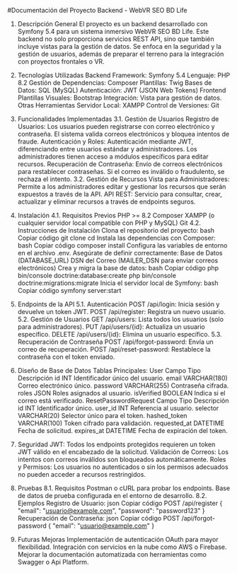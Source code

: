 #Documentación del Proyecto Backend - WebVR SEO BD Life
1. Descripción General
El proyecto es un backend desarrollado con Symfony 5.4 para un sistema inmersivo WebVR SEO BD Life. Este backend no solo proporciona servicios REST API, sino que también incluye vistas para la gestión de datos. Se enfoca en la seguridad y la gestión de usuarios, además de preparar el terreno para la integración con proyectos frontales o VR.

2. Tecnologías Utilizadas
Backend
Framework: Symfony 5.4
Lenguaje: PHP 8.2
Gestión de Dependencias: Composer
Plantillas: Twig
Bases de Datos: SQL (MySQL)
Autenticación: JWT (JSON Web Tokens)
Frontend
Plantillas Visuales: Bootstrap
Integración: Vista para gestión de datos.
Otras Herramientas
Servidor Local: XAMPP
Control de Versiones: Git
3. Funcionalidades Implementadas
3.1. Gestión de Usuarios
Registro de Usuarios:
Los usuarios pueden registrarse con correo electrónico y contraseña. El sistema valida correos electrónicos y bloquea intentos de fraude.
Autenticación y Roles:
Autenticación mediante JWT, diferenciando entre usuarios estándar y administradores. Los administradores tienen acceso a módulos específicos para editar recursos.
Recuperación de Contraseña:
Envío de correos electrónicos para restablecer contraseñas. Si el correo es inválido o fraudulento, se rechaza el intento.
3.2. Gestión de Recursos
Vista para Administradores:
Permite a los administradores editar y gestionar los recursos que serán expuestos a través de la API.
API REST:
Servicio para consultar, crear, actualizar y eliminar recursos a través de endpoints seguros.
4. Instalación
4.1. Requisitos Previos
PHP >= 8.2
Composer
XAMPP (o cualquier servidor local compatible con PHP y MySQL)
Git
4.2. Instrucciones de Instalación
Clona el repositorio del proyecto:
bash
Copiar código
git clone <repositorio-url>
cd <directorio-del-proyecto>
Instala las dependencias con Composer:
bash
Copiar código
composer install
Configura las variables de entorno en el archivo .env. Asegúrate de definir correctamente:
Base de Datos (DATABASE_URL)
DSN del Correo (MAILER_DSN para enviar correos electrónicos)
Crea y migra la base de datos:
bash
Copiar código
php bin/console doctrine:database:create
php bin/console doctrine:migrations:migrate
Inicia el servidor local de Symfony:
bash
Copiar código
symfony server:start
5. Endpoints de la API
5.1. Autenticación
POST /api/login: Inicia sesión y devuelve un token JWT.
POST /api/register: Registra un nuevo usuario.
5.2. Gestión de Usuarios
GET /api/users: Lista todos los usuarios (solo para administradores).
PUT /api/users/{id}: Actualiza un usuario específico.
DELETE /api/users/{id}: Elimina un usuario específico.
5.3. Recuperación de Contraseña
POST /api/forgot-password: Envía un correo de recuperación.
POST /api/reset-password: Restablece la contraseña con el token enviado.
6. Diseño de Base de Datos
Tablas Principales:
User
Campo	Tipo	Descripción
id	INT	Identificador único del usuario.
email	VARCHAR(180)	Correo electrónico único.
password	VARCHAR(255)	Contraseña cifrada.
roles	JSON	Roles asignados al usuario.
isVerified	BOOLEAN	Indica si el correo está verificado.
ResetPasswordRequest
Campo	Tipo	Descripción
id	INT	Identificador único.
user_id	INT	Referencia al usuario.
selector	VARCHAR(20)	Selector único para el token.
hashed_token	VARCHAR(100)	Token cifrado para validación.
requested_at	DATETIME	Fecha de solicitud.
expires_at	DATETIME	Fecha de expiración del token.
7. Seguridad
JWT: Todos los endpoints protegidos requieren un token JWT válido en el encabezado de la solicitud.
Validación de Correos: Los intentos con correos inválidos son bloqueados automáticamente.
Roles y Permisos: Los usuarios no autenticados o sin los permisos adecuados no pueden acceder a recursos restringidos.
8. Pruebas
8.1. Requisitos
Postman o cURL para probar los endpoints.
Base de datos de prueba configurada en el entorno de desarrollo.
8.2. Ejemplos
Registro de Usuario:
json
Copiar código
POST /api/register
{
    "email": "usuario@example.com",
    "password": "password123"
}
Recuperación de Contraseña:
json
Copiar código
POST /api/forgot-password
{
    "email": "usuario@example.com"
}
9. Futuras Mejoras
Implementación de autenticación OAuth para mayor flexibilidad.
Integración con servicios en la nube como AWS o Firebase.
Mejorar la documentación automatizada con herramientas como Swagger o Api Platform.
